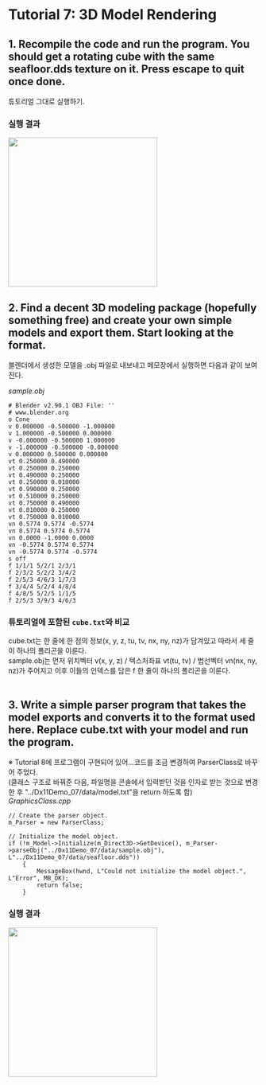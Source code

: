 # Tutorial 7: 3D Model Rendering
## 1. Recompile the code and run the program. You should get a rotating cube with the same seafloor.dds texture on it. Press escape to quit once done.
튜토리얼 그대로 실행하기.

### 실행 결과
<img src="https://user-images.githubusercontent.com/46877318/103518425-16986580-4eb7-11eb-811f-4fe7dc33353e.gif" width="300">  
<br/>

## 2. Find a decent 3D modeling package (hopefully something free) and create your own simple models and export them. Start looking at the format.
블렌더에서 생성한 모델을 .obj 파일로 내보내고 메모장에서 실행하면 다음과 같이 보여진다.  

*sample.obj*
```
# Blender v2.90.1 OBJ File: ''
# www.blender.org
o Cone
v 0.000000 -0.500000 -1.000000
v 1.000000 -0.500000 0.000000
v -0.000000 -0.500000 1.000000
v -1.000000 -0.500000 -0.000000
v 0.000000 0.500000 0.000000
vt 0.250000 0.490000
vt 0.250000 0.250000
vt 0.490000 0.250000
vt 0.250000 0.010000
vt 0.990000 0.250000
vt 0.510000 0.250000
vt 0.750000 0.490000
vt 0.010000 0.250000
vt 0.750000 0.010000
vn 0.5774 0.5774 -0.5774
vn 0.5774 0.5774 0.5774
vn 0.0000 -1.0000 0.0000
vn -0.5774 0.5774 0.5774
vn -0.5774 0.5774 -0.5774
s off
f 1/1/1 5/2/1 2/3/1
f 2/3/2 5/2/2 3/4/2
f 2/5/3 4/6/3 1/7/3
f 3/4/4 5/2/4 4/8/4
f 4/8/5 5/2/5 1/1/5
f 2/5/3 3/9/3 4/6/3
```
### 튜토리얼에 포함된 `cube.txt`와 비교  
cube.txt는 한 줄에 한 점의 정보(x, y, z, tu, tv, nx, ny, nz)가 담겨있고 따라서 세 줄이 하나의 폴리곤을 이룬다.  
sample.obj는 먼저 위치벡터 v(x, y, z) / 텍스처좌표 vt(tu, tv) / 법선벡터 vn(nx, ny, nz)가 주어지고 이후 이들의 인덱스를 담은 f 한 줄이 하나의 폴리곤을 이룬다.  
<br/>

## 3. Write a simple parser program that takes the model exports and converts it to the format used here. Replace cube.txt with your model and run the program.
※ Tutorial 8에 프로그램이 구현되어 있어...코드를 조금 변경하여 ParserClass로 바꾸어 주었다.  
(클래스 구조로 바꿔준 다음, 파일명을 콘솔에서 입력받던 것을 인자로 받는 것으로 변경한 후 "../Dx11Demo_07/data/model.txt"을 return 하도록 함)  
*GraphicsClass.cpp*
```
// Create the parser object.
m_Parser = new ParserClass;

// Initialize the model object.
if (!m_Model->Initialize(m_Direct3D->GetDevice(), m_Parser->parseObj("../Dx11Demo_07/data/sample.obj"), L"../Dx11Demo_07/data/seafloor.dds"))
	{
		MessageBox(hwnd, L"Could not initialize the model object.", L"Error", MB_OK);
		return false;
	}
```
### 실행 결과
<img src="https://user-images.githubusercontent.com/46877318/103547209-7444a600-4ee7-11eb-943b-80c541ae3e76.gif" width="300">  
